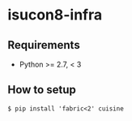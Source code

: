 # isucon8-infra
## Requirements
- Python >= 2.7, < 3

## How to setup
```
$ pip install 'fabric<2' cuisine
```
